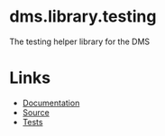 dms.library.testing
===================

The testing helper library for the DMS

Links
=====

 - [Documentation](./docs/)
 - [Source](./src/)
 - [Tests](./tests/)